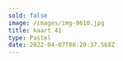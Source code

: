 ```yaml
---
sold: false
image: /images/img-9610.jpg
title: kaart 41
type: Pastel
date: 2022-04-07T08:20:37.568Z
---
```

